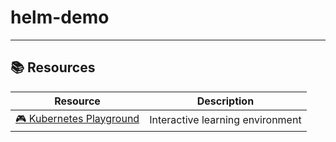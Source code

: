 # helm-demo


---

## 📚 Resources

| Resource | Description |
|----------|-------------|
| [🎮 Kubernetes Playground](https://killercoda.com/playgrounds/scenario/kubernetes) | Interactive learning environment |

